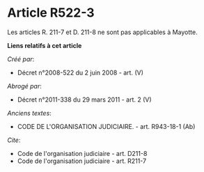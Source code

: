 # Article R522-3

Les articles R. 211-7 et D. 211-8 ne sont pas applicables à Mayotte.

**Liens relatifs à cet article**

_Créé par_:

  - Décret n°2008-522 du 2 juin 2008 - art. (V)

_Abrogé par_:

  - Décret n°2011-338 du 29 mars 2011 - art. 2 (V)

_Anciens textes_:

  - CODE DE L'ORGANISATION JUDICIAIRE. - art. R943-18-1 (Ab)

_Cite_:

  - Code de l'organisation judiciaire - art. D211-8
  - Code de l'organisation judiciaire - art. R211-7
